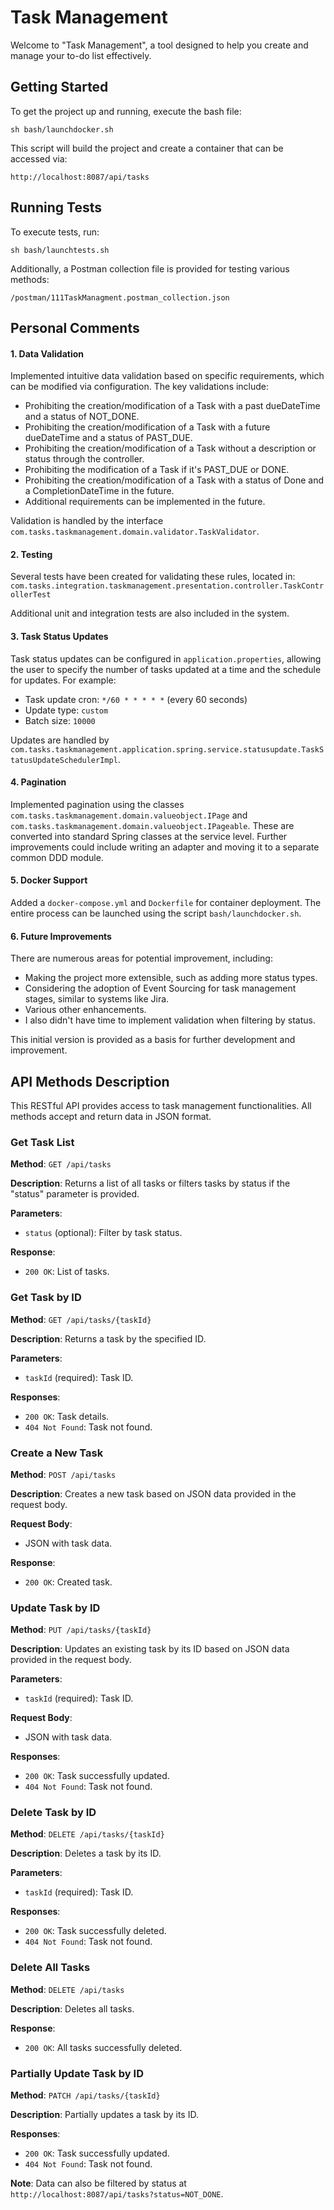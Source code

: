 
# Task Management

Welcome to "Task Management", a tool designed to help you create and manage your to-do list effectively.

## Getting Started

To get the project up and running, execute the bash file:
```
sh bash/launchdocker.sh
```
This script will build the project and create a container that can be accessed via:
```
http://localhost:8087/api/tasks
```

## Running Tests

To execute tests, run:
```
sh bash/launchtests.sh
```

Additionally, a Postman collection file is provided for testing various methods:
```
/postman/111TaskManagment.postman_collection.json
```

## Personal Comments

#### 1. Data Validation
Implemented intuitive data validation based on specific requirements, which can be modified via configuration. The key validations include:
- Prohibiting the creation/modification of a Task with a past dueDateTime and a status of NOT_DONE.
- Prohibiting the creation/modification of a Task with a future dueDateTime and a status of PAST_DUE.
- Prohibiting the creation/modification of a Task without a description or status through the controller.
- Prohibiting the modification of a Task if it's PAST_DUE or DONE.
- Prohibiting the creation/modification of a Task with a status of Done and a CompletionDateTime in the future.
- Additional requirements can be implemented in the future.

Validation is handled by the interface `com.tasks.taskmanagement.domain.validator.TaskValidator`.

#### 2. Testing
Several tests have been created for validating these rules, located in:
`com.tasks.integration.taskmanagement.presentation.controller.TaskControllerTest`

Additional unit and integration tests are also included in the system.

#### 3. Task Status Updates
Task status updates can be configured in `application.properties`, allowing the user to specify the number of tasks updated at a time and the schedule for updates. For example:
- Task update cron: `*/60 * * * * *` (every 60 seconds)
- Update type: `custom`
- Batch size: `10000`

Updates are handled by `com.tasks.taskmanagement.application.spring.service.statusupdate.TaskStatusUpdateSchedulerImpl`.

#### 4. Pagination
Implemented pagination using the classes `com.tasks.taskmanagement.domain.valueobject.IPage` and `com.tasks.taskmanagement.domain.valueobject.IPageable`. These are converted into standard Spring classes at the service level. Further improvements could include writing an adapter and moving it to a separate common DDD module.

#### 5. Docker Support
Added a `docker-compose.yml` and `Dockerfile` for container deployment. The entire process can be launched using the script `bash/launchdocker.sh`.

#### 6. Future Improvements
There are numerous areas for potential improvement, including:
- Making the project more extensible, such as adding more status types.
- Considering the adoption of Event Sourcing for task management stages, similar to systems like Jira.
- Various other enhancements.
- I also didn't have time to implement validation when filtering by status.

This initial version is provided as a basis for further development and improvement.

## API Methods Description

This RESTful API provides access to task management functionalities. All methods accept and return data in JSON format.

### Get Task List

**Method**: `GET /api/tasks`

**Description**: Returns a list of all tasks or filters tasks by status if the "status" parameter is provided.

**Parameters**:
- `status` (optional): Filter by task status.

**Response**:
- `200 OK`: List of tasks.

### Get Task by ID

**Method**: `GET /api/tasks/{taskId}`

**Description**: Returns a task by the specified ID.

**Parameters**:
- `taskId` (required): Task ID.

**Responses**:
- `200 OK`: Task details.
- `404 Not Found`: Task not found.

### Create a New Task

**Method**: `POST /api/tasks`

**Description**: Creates a new task based on JSON data provided in the request body.

**Request Body**:
- JSON with task data.

**Response**:
- `200 OK`: Created task.

### Update Task by ID

**Method**: `PUT /api/tasks/{taskId}`

**Description**: Updates an existing task by its ID based on JSON data provided in the request body.

**Parameters**:
- `taskId` (required): Task ID.

**Request Body**:
- JSON with task data.

**Responses**:
- `200 OK`: Task successfully updated.
- `404 Not Found`: Task not found.

### Delete Task by ID

**Method**: `DELETE /api/tasks/{taskId}`

**Description**: Deletes a task by its ID.

**Parameters**:
- `taskId` (required): Task ID.

**Responses**:
- `200 OK`: Task successfully deleted.
- `404 Not Found`: Task not found.

### Delete All Tasks

**Method**: `DELETE /api/tasks`

**Description**: Deletes all tasks.

**Response**:
- `200 OK`: All tasks successfully deleted.

### Partially Update Task by ID

**Method**: `PATCH /api/tasks/{taskId}`

**Description**: Partially updates a task by its ID.

**Responses**:
- `200 OK`: Task successfully updated.
- `404 Not Found`: Task not found.

**Note**: Data can also be filtered by status at `http://localhost:8087/api/tasks?status=NOT_DONE`.
